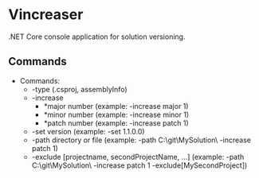 # Vincreaser
.NET Core console application for solution versioning. 

## Commands
* Commands: 
	* 	-type (.csproj, assemblyInfo)
	*   -increase
		* *major number (example: -increase major 1)
		* *minor number (example: -increase minor 1)
		* *patch number (example: -increase patch 1)
	*	-set version (example: -set 1.1.0.0)
	*   -path directory or file (example: -path C:\\git\MySolution\ -increase patch 1)
	*   -exclude [projectname, secondProjectName, ...] (example: -path C:\\git\MySolution\ -increase patch 1 -exclude[MySecondProject])